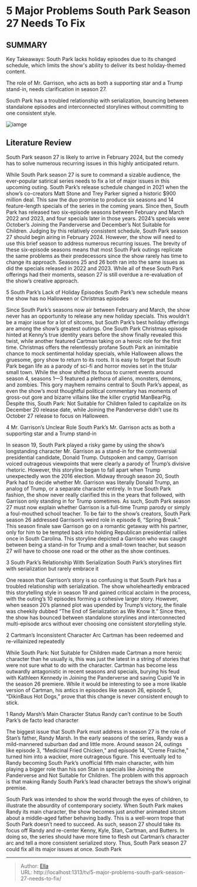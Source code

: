 # 5 Major Problems South Park Season 27 Needs To Fix


## SUMMARY 


 Key Takeaways: South Park lacks holiday episodes due to its changed schedule, which limits the show&#39;s ability to deliver its best holiday-themed content. 

 The role of Mr. Garrison, who acts as both a supporting star and a Trump stand-in, needs clarification in season 27.

 South Park has a troubled relationship with serialization, bouncing between standalone episodes and interconnected storylines without committing to one consistent style. 

![iamge](https://static1.srcdn.com/wordpress/wp-content/uploads/2024/01/mr-garrison-and-cartman-in-south-park.jpg)

## Literature Review
South Park season 27 is likely to arrive in February 2024, but the comedy has to solve numerous recurring issues in this highly anticipated return.




While South Park season 27 is sure to command a sizable audience, the ever-popular satirical series needs to fix a lot of major issues in this upcoming outing. South Park’s release schedule changed in 2021 when the show’s co-creators Matt Stone and Trey Parker signed a historic $900 million deal. This saw the duo promise to produce six seasons and 14 feature-length specials of the series in the coming years. Since then, South Park has released two six-episode seasons between February and March 2022 and 2023, and four specials later in those years. 2024’s specials were October’s Joining the Panderverse and December’s Not Suitable for Children.
Judging by this relatively consistent schedule, South Park season 27 should begin airing in February 2024. However, the show will need to use this brief season to address numerous recurring issues. The brevity of these six-episode seasons means that most South Park outings replicate the same problems as their predecessors since the show rarely has time to change its approach. Seasons 25 and 26 both ran into the same issues as did the specials released in 2022 and 2023. While all of these South Park offerings had their moments, season 27 is still overdue a re-evaluation of the show’s creative approach.



 5  South Park’s Lack of Holiday Episodes 
South Park’s new schedule means the show has no Halloween or Christmas episodes



Since South Park’s seasons now air between February and March, the show never has an opportunity to release any new holiday specials. This wouldn’t be a major issue for a lot of sitcoms, but South Park’s best holiday offerings are among the show’s greatest outings. One South Park Christmas episode hinted at Kenny’s true identity years before the show finally revealed this twist, while another featured Cartman taking on a heroic role for the first time. Christmas offers the relentlessly profane South Park an inimitable chance to mock sentimental holiday specials, while Halloween allows the gruesome, gory show to return to its roots.
It is easy to forget that South Park began life as a parody of sci-fi and horror movies set in the titular small town. While the show shifted its focus to current events around season 4, seasons 1—3 featured a plethora of aliens, monsters, demons, and zombies. This gory mayhem remains central to South Park’s appeal, as even the show’s most thoughtful political commentary has moments of gross-out gore and bizarre villains like the killer cryptid ManBearPig. Despite this, South Park: Not Suitable for Children failed to capitalize on its December 20 release date, while Joining the Panderverse didn’t use its October 27 release to focus on Halloween.



 4  Mr. Garrison’s Unclear Role 
South Park’s Mr. Garrison acts as both a supporting star and a Trump stand-in
        

In season 19, South Park played a risky game by using the show’s longstanding character Mr. Garrison as a stand-in for the controversial presidential candidate, Donald Trump. Outspoken and campy, Garrison voiced outrageous viewpoints that were clearly a parody of Trump’s divisive rhetoric. However, this storyline began to fall apart when Trump unexpectedly won the 2016 election. Midway through season 20, South Park had to decide whether Mr. Garrison was literally Donald Trump, an analog of Trump, or a separate character entirely. In true South Park fashion, the show never really clarified this in the years that followed, with Garrison only standing in for Trump sometimes.
As such, South Park season 27 must now explain whether Garrison is a full-time Trump parody or simply a foul-mouthed school teacher. To be fair to the show’s creators, South Park season 26 addressed Garrison’s weird role in episode 6, “Spring Break.” This season finale saw Garrison go on a romantic getaway with his partner, only for him to be tempted back into holding Republican presidential rallies once in South Carolina. This storyline depicted a Garrison who was caught between being a stand-in for Trump and a small-town teacher, but season 27 will have to choose one road or the other as the show continues.




 3  South Park’s Relationship With Serialization 
South Park’s storylines flirt with serialization but rarely embrace it
        

One reason that Garrison’s story is so confusing is that South Park has a troubled relationship with serialization. The show wholeheartedly embraced this storytelling style in season 19 and gained critical acclaim in the process, with the outing’s 10 episodes forming a cohesive larger story. However, when season 20’s planned plot was upended by Trump’s victory, the finale was cheekily dubbed “The End of Serialization as We Know It.” Since then, the show has bounced between standalone storylines and interconnected multi-episode arcs without ever choosing one consistent storytelling style.



 2  Cartman’s Inconsistent Character Arc 
Cartman has been redeemed and re-villainized repeatedly



While South Park: Not Suitable for Children made Cartman a more heroic character than he usually is, this was just the latest in a string of stories that were not sure what to do with the character. Cartman has become less outwardly antagonistic in recent seasons and specials, burying his feud with Kathleen Kennedy in Joining the Panderverse and saving Cupid Ye in the season 26 premiere. While it would be interesting to see a more likable version of Cartman, his antics in episodes like season 26, episode 5, “DikinBaus Hot Dogs,” prove that this change is never consistent enough to stick.




 1  Randy Marsh’s Main Character Status 
Randy can’t continue to be South Park’s de facto lead character



The biggest issue that South Park must address in season 27 is the role of Stan’s father, Randy Marsh. In the early seasons of the series, Randy was a mild-mannered suburban dad and little more. Around season 24, outings like episode 3, “Medicinal Fried Chicken,” and episode 14, “Creme Fraiche,” turned him into a wackier, more outrageous figure. This eventually led to Randy becoming South Park’s unofficial fifth main character, with him playing a bigger role than his son Stan in specials like Joining the Panderverse and Not Suitable for Children. The problem with this approach is that making Randy South Park’s lead character betrays the show’s original premise.


South Park was intended to show the world through the eyes of children, to illustrate the absurdity of contemporary society. When South Park makes Randy its main character, the show becomes just another animated sitcom about a middle-aged father behaving badly. This is a well-worn trope that South Park doesn’t need to succeed. As such, season 27 should take its focus off Randy and re-center Kenny, Kyle, Stan, Cartman, and Butters. In doing so, the series should have more time to flesh out Cartman’s character arc and tell a more consistent serialized story. Thus, South Park season 27 could fix all its major issues at once.
 South Park 







---

> Author: [Ella](https://instagram.hk.cn/)  
> URL: http://localhost:1313/tv/5-major-problems-south-park-season-27-needs-to-fix/  


